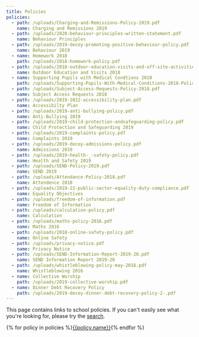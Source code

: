 ```yaml
---
title: Policies
policies:
  - path: /uploads/Charging-and-Remissions-Policy-2019.pdf
    name: Charging and Remissions 2019
  - path: /uploads/2020-behaviour-principles-written-statement.pdf
    name: Behaviour Principles
  - path: /uploads/2019-decoy-promoting-positive-behaviour-policy.pdf
    name: Behaviour 2019
  - name: Homework 2018
    path: /uploads/2018-homework-policy.pdf
  - path: /uploads/2018-outdoor-education-visits-and-off-site-activities-policy.pdf
    name: Outdoor Education and Visits 2018
  - name: Supporting Pupils with Medical Condtions 2018
    path: /uploads/Supporting-Pupils-With-Medical-Conditions-2018-Policy.pdf
  - path: /uploads/Subject-Access-Requests-Policy-2018.pdf
    name: Subject Access Requests 2018
  - path: /uploads/2019-2022-accessibility-plan.pdf
    name: Accessibilty Plan
  - path: /uploads/2019-anti-bullying-policy.pdf
    name: Anti-Bullying 2019
  - path: /uploads/2019-child-protection-andsafeguarding-policy.pdf
    name: Child Protection and Safeguarding 2019
  - path: /uploads/2019-complaints-policy.pdf
    name: Complaints 2019
  - path: /uploads/2019-decoy-admissions-policy.pdf
    name: Admissions 2019
  - path: /uploads/2019-health-_-safety-policy.pdf
    name: Health and Safety 2019
  - path: /uploads/SEND-Policy-2019.pdf
    name: SEND 2019
  - path: /uploads/Attendance-Policy-2018.pdf
    name: Attendence 2018
  - path: /uploads/2019-21-public-sector-equality-duty-compliance.pdf
    name: Equality Objectives
  - path: /uploads/freedom-of-information.pdf
    name: Freedom of Information
  - path: /uploads/calculation-policy.pdf
    name: Calculation
  - path: /uploads/maths-policy-2016.pdf
    name: Maths 2016
  - path: /uploads/2018-online-safety-policy.pdf
    name: Online Safety
  - path: /uploads/privacy-notice.pdf
    name: Privacy Notice
  - path: /uploads/SEND-Information-Report-2019-20.pdf
    name: SEND Information Report 2019-20
  - path: /uploads/whistleblowing-policy-may-2016.pdf
    name: Whistleblowing 2016
  - name: Collective Worship
    path: /uploads/2019-collective-worship.pdf
  - name: Dinner Debt Recovery Policy
    path: /uploads/2019-decoy-dinner-debt-recovery-policy-2-.pdf
---
```


This page contains links to school policies. If you can't easily see what you're looking for, please try the <a href="/search" class="open-search">search</a>.

<div class="content-grid">
  {% for policy in policies %}<a href="{{policy.path}}">{{policy.name}}</a>{% endfor %}
</div>
